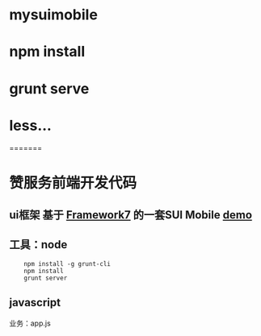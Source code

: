 # mysuimobile
# npm install
# grunt serve
# less...

=======
# 赞服务前端开发代码
## ui框架 基于 [Framework7](http://framework7.taobao.org/) 的一套SUI Mobile   [demo](http://m.sui.taobao.org/demos/)
## 工具：node 

        npm install -g grunt-cli
        npm install
        grunt server
        
## javascript
 业务：app.js

